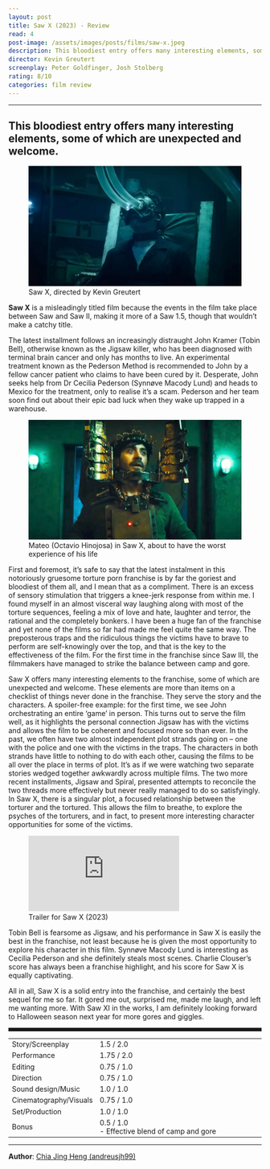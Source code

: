 ```yaml
---
layout: post
title: Saw X (2023) - Review
read: 4
post-image: /assets/images/posts/films/saw-x.jpeg
description: This bloodiest entry offers many interesting elements, some of which are unexpected and welcome.
director: Kevin Greutert
screenplay: Peter Goldfinger, Josh Stolberg
rating: 8/10
categories: film review
---
```


---

## This bloodiest entry offers many interesting elements, some of which are unexpected and welcome.

<figure class="film">
  <img src="/assets/images/posts/films/saw-x.jpeg" alt="Saw X movie still">
  <figcaption><i class="fa-solid fa-film"></i> Saw X, directed by Kevin Greutert</figcaption>
</figure>

**Saw X** is a misleadingly titled film because the events in the film take place between Saw and Saw II, making it more of a Saw 1.5, though that wouldn’t make a catchy title.

The latest installment follows an increasingly distraught John Kramer (Tobin Bell), otherwise known as the Jigsaw killer, who has been diagnosed with terminal brain cancer and only has months to live. An experimental treatment known as the Pederson Method is recommended to John by a fellow cancer patient who claims to have been cured by it. Desperate, John seeks help from Dr Cecilia Pederson (Synnøve Macody Lund) and heads to Mexico for the treatment, only to realise it’s a scam. Pederson and her team soon find out about their epic bad luck when they wake up trapped in a warehouse.

<figure class="film">
  <img src="/assets/images/posts/films/saw-x_2.jpg" alt="Saw X movie still">
  <figcaption><i class="fa-solid fa-film"></i> Mateo (Octavio Hinojosa) in Saw X, about to have the worst experience of his life</figcaption>
</figure>

First and foremost, it’s safe to say that the latest instalment in this notoriously gruesome torture porn franchise is by far the goriest and bloodiest of them all, and I mean that as a compliment. There is an excess of sensory stimulation that triggers a knee-jerk response from within me. I found myself in an almost visceral way laughing along with most of the torture sequences, feeling a mix of love and hate, laughter and terror, the rational and the completely bonkers. I have been a huge fan of the franchise and yet none of the films so far had made me feel quite the same way. The preposterous traps and the ridiculous things the victims have to brave to perform are self-knowingly over the top, and that is the key to the effectiveness of the film. For the first time in the franchise since Saw III, the filmmakers have managed to strike the balance between camp and gore.

Saw X offers many interesting elements to the franchise, some of which are unexpected and welcome. These elements are more than items on a checklist of things never done in the franchise. They serve the story and the characters. A spoiler-free example: for the first time, we see John orchestrating an entire ‘game’ in person. This turns out to serve the film well, as it highlights the personal connection Jigsaw has with the victims and allows the film to be coherent and focused more so than ever. In the past, we often have two almost independent plot strands going on – one with the police and one with the victims in the traps. The characters in both strands have little to nothing to do with each other, causing the films to be all over the place in terms of plot. It’s as if we were watching two separate stories wedged together awkwardly across multiple films. The two more recent installments, Jigsaw and Spiral, presented attempts to reconcile the two threads more effectively but never really managed to do so satisfyingly. In Saw X, there is a singular plot, a focused relationship between the torturer and the tortured. This allows the film to breathe, to explore the psyches of the torturers, and in fact, to present more interesting character opportunities for some of the victims.

<div class="film-trailer">
<figure>
  <iframe src="https://www.youtube.com/embed/t3PzUo4P21c" title="YouTube video player" frameborder="0" allow="accelerometer; autoplay; clipboard-write; encrypted-media; gyroscope; picture-in-picture; web-share" allowfullscreen></iframe>
  <figcaption><i class="fa-brands fa-youtube"></i> Trailer for Saw X (2023)</figcaption>
</figure>
</div>

Tobin Bell is fearsome as Jigsaw, and his performance in Saw X is easily the best in the franchise, not least because he is given the most opportunity to explore his character in this film. Synnøve Macody Lund is interesting as Cecilia Pederson and she definitely steals most scenes. Charlie Clouser’s score has always been a franchise highlight, and his score for Saw X is equally captivating.

All in all, Saw X is a solid entry into the franchise, and certainly the best sequel for me so far. It gored me out, surprised me, made me laugh, and left me wanting more. With Saw XI in the works, I am definitely looking forward to Halloween season next year for more gores and giggles.

<hr style="border-style: dashed">

<table class="table table-sm table-striped table-hover">
  <colgroup>
    <col style="width: 30%;">
    <col style="width: 70%;">
  </colgroup>

  <tbody>
    <tr>
      <td>Story/Screenplay</td>
      <td>1.5 / 2.0</td>
    </tr>
    <tr>
      <td>Performance</td>
      <td>1.75 / 2.0</td>
    </tr>
    <tr>
      <td>Editing</td>
      <td>0.75 / 1.0</td>
    </tr>
    <tr>
      <td>Direction</td>
      <td>0.75 / 1.0</td>
    </tr>
    <tr>
      <td>Sound design/Music</td>
      <td>1.0 / 1.0</td>
    </tr>
    <tr>
      <td>Cinematography/Visuals</td>
      <td>0.75 / 1.0</td>
    </tr>
    <tr>
      <td>Set/Production</td>
      <td>1.0 / 1.0</td>
    </tr>
    <tr>
      <td>Bonus</td>
      <td>0.5 / 1.0<br/>- Effective blend of camp and gore</td>
    </tr>
  </tbody>
</table>

---

**Author**: <a href="https://github.com/andreusjh99" target="_blank">Chia Jing Heng (andreusjh99)</a>